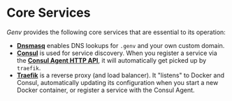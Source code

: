 # Core Services

_Genv_ provides the following core services that are essential to its
operation:

* **[Dnsmasq](http://www.thekelleys.org.uk/dnsmasq/doc.html)** enables
  DNS lookups for `.genv` and your own custom domain.
* **[Consul](https://consul.io)** is used for service discovery. When
  you register a service via the
  **[Consul Agent HTTP API](https://www.consul.io/api/agent.html)**, it
  will automatically get picked up by `traefik`.
* **[Traefik](https://traefik.io)** is a reverse proxy (and load
  balancer). It "listens" to Docker and Consul, automatically updating
  its configuration when you start a new Docker container, or register a
  service with the Consul Agent.